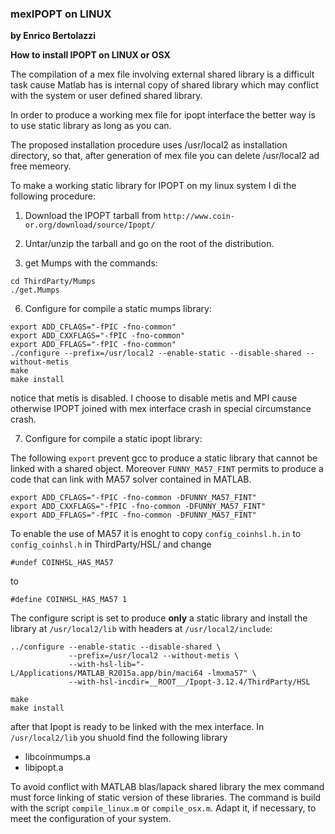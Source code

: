 ### mexIPOPT on LINUX
**by Enrico Bertolazzi**

**How to install IPOPT on LINUX or OSX**

The compilation of a mex file involving external 
shared library is a difficult task cause Matlab
has is internal copy of shared library which
may conflict with the system or user defined
shared library.

In order to produce a working mex file for ipopt
interface the better way is to use static library
as long as you can.

The proposed installation procedure uses /usr/local2 as
installation directory, so that, after generation of
mex file you can delete /usr/local2 ad free memeory.

To make a working static library for IPOPT on my linux
system I di the following procedure:

1) Download the IPOPT tarball from `http://www.coin-or.org/download/source/Ipopt/`

2) Untar/unzip the tarball and go on the root of the distribution. 

5) get Mumps with the commands:

~~~
cd ThirdParty/Mumps
./get.Mumps
~~~

6) Configure for compile a static mumps library:

~~~
export ADD_CFLAGS="-fPIC -fno-common"
export ADD_CXXFLAGS="-fPIC -fno-common"
export ADD_FFLAGS="-fPIC -fno-common"
./configure --prefix=/usr/local2 --enable-static --disable-shared --without-metis
make
make install
~~~

notice that metis is disabled. I choose to disable metis and
MPI cause otherwise IPOPT joined with mex interface crash
in special circumstance crash.

7) Configure for compile a static ipopt library:

The following `export` prevent gcc to produce a static
library that cannot be linked with a shared object.
Moreover `FUNNY_MA57_FINT` permits to produce a code
that can link with MA57 solver contained in MATLAB.

~~~
export ADD_CFLAGS="-fPIC -fno-common -DFUNNY_MA57_FINT"
export ADD_CXXFLAGS="-fPIC -fno-common -DFUNNY_MA57_FINT"
export ADD_FFLAGS="-fPIC -fno-common -DFUNNY_MA57_FINT"
~~~

To enable the use of MA57 it is enoght to copy `config_coinhsl.h.in`
to `config_coinhsl.h` in ThirdParty/HSL/ and change

`#undef COINHSL_HAS_MA57`

to 

`#define COINHSL_HAS_MA57 1`

The configure script is set to produce **only** a static
library and install the library at `/usr/local2/lib` with
headers at `/usr/local2/include`:

~~~
../configure --enable-static --disable-shared \
             --prefix=/usr/local2 --without-metis \
             --with-hsl-lib="-L/Applications/MATLAB_R2015a.app/bin/maci64 -lmxma57" \
             --with-hsl-incdir=__ROOT__/Ipopt-3.12.4/ThirdParty/HSL

make
make install
~~~

after that Ipopt is ready to be linked with the mex interface. 
In `/usr/local2/lib` you shuold find the following library

- libcoinmumps.a
- libipopt.a

To avoid conflict with MATLAB blas/lapack shared
library the mex command must force linking of static version of these libraries. The command is build with the script
`compile_linux.m` or `compile_osx.m`.
Adapt it, if necessary, to meet the configuration of your system.
